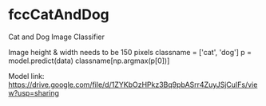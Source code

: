 # fccCatAndDog
 Cat and Dog Image Classifier

Image height & width needs to be 150 pixels
classname = ['cat', 'dog']
p = model.predict(data)
classname[np.argmax(p[0])]

Model link:
https://drive.google.com/file/d/1ZYKbOzHPkz3Bq9pbASrr4ZuyJSjCuIFs/view?usp=sharing